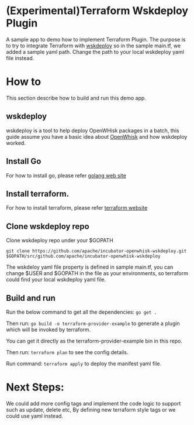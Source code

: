 # (Experimental)Terraform Wskdeploy Plugin
A sample app to demo how to implement Terraform Plugin. The purpose
is to try to integrate Terraform with [wskdeploy](https://github.com/apache/incubator-openwhisk-wskdeploy)
so in the sample main.tf, we added a sample yaml path. Change the path to your
local wskdeploy yaml file instead.


# How to
This section describe how to build and run this demo app.

## wskdeploy
wskdeploy is a tool to help deploy OpenWHisk packages in a batch, this guide assume you have
a basic idea about [OpenWhisk](https://openwhisk.org) and how wskdeploy worked.

## Install Go
For how to install go, please refer [golang web site](https://golang.org)

## Install terraform.
For how to install terraform, please refer [terraform website](https://www.terraform.io)

## Clone wskdeploy repo
Clone wskdeploy repo under your $GOPATH

`git clone https://github.com/apache/incubator-openwhisk-wskdeploy.git $GOPATH/src/github.com/apache/incubator-openwhisk-wskdeploy`

The wskdeloy yaml file property is defined in sample main.tf, you can change $USER and $GOPATH in the file as your
environments, so terraform could find your local wskdeploy yaml file.

## Build and run
Run the below command to get all the dependencies:
`go get . `

Then run:
`go build -o terraform-provider-example` to generate a plugin which
will be invoked by terraform.

You can get it directly as the terraform-provider-example bin in this repo.

Then run:
`terraform plan` to see the config details.

Run command:
`terraform apply` to deploy the manifest yaml file.

# Next Steps:
We could add more config tags and implement the code logic to support such as update, delete etc, By
defining new terraform style tags or we could use yaml instead.


